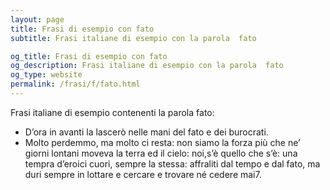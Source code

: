```yaml
---
layout: page
title: Frasi di esempio con fato 
subtitle: Frasi italiane di esempio con la parola  fato

og_title: Frasi di esempio con fato 
og_description: Frasi italiane di esempio con la parola  fato
og_type: website
permalink: /frasi/f/fato.html
---
```


Frasi italiane di esempio contenenti la parola fato:


- D’ora in avanti la lascerò nelle mani del fato e dei burocrati.
- Molto perdemmo, ma molto ci resta: non siamo la forza più che ne’ giorni lontani moveva la terra ed il cielo: noi,s’è quello che s’è: una tempra d’eroici cuori, sempre la stessa: affraliti dal tempo e dal fato, ma duri sempre in lottare e cercare e trovare né cedere mai7.
